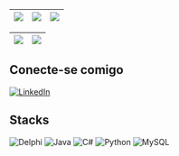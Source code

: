 | ![](http://github-profile-summary-cards.vercel.app/api/cards/stats?username=Nitierk&theme=nord_dark) | ![](http://github-profile-summary-cards.vercel.app/api/cards/repos-per-language?username=Nitierk&hide=Html&theme=nord_dark) | ![](http://github-profile-summary-cards.vercel.app/api/cards/most-commit-language?username=Nitierk&theme=nord_dark) |
| :-: | :-: | :-: |

| ![](http://github-profile-summary-cards.vercel.app/api/cards/profile-details?username=Nitierk&theme=nord_dark) | ![](https://github-readme-streak-stats.herokuapp.com/?user=Nitierk&hide_border=true&date_format=M%20j%5B%2C%20Y%5D&background=2D3742&stroke=2D3742&ring=6bbbca&fire=6bbbca&currStreakNum=fff&sideNums=6bbbca&currStreakLabel=6bbbca&sideLabels=fff&dates=fff) |
| :-: | :-: |

## Conecte-se comigo
[![LinkedIn](https://img.shields.io/badge/LinkedIn-0077B5?style=for-the-badge&logo=linkedin&logoColor=white)](https://www.linkedin.com/in/kauan-cesar/)

## Stacks 
![Delphi](https://img.shields.io/badge/Delphi-CC342D?style=for-the-badge&logo=delphi&logoColor=white) ![Java](https://img.shields.io/badge/java-%23ED8B00.svg?style=for-the-badge&logo=openjdk&logoColor=white) ![C#](https://img.shields.io/badge/C%23-239120?style=for-the-badge&logo=c-sharp&logoColor=white) ![Python](https://img.shields.io/badge/python-3670A0?style=for-the-badge&logo=python&logoColor=ffdd54) ![MySQL](https://img.shields.io/badge/MySQL-000F5F?style=for-the-badge&logo=mysql&logoColor=white) 
